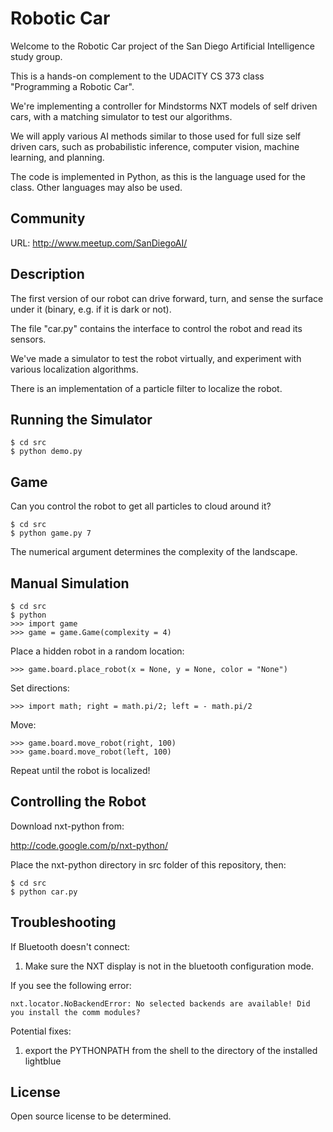 # Robotic Car

Welcome to the Robotic Car project of the San Diego Artificial Intelligence study group.

This is a hands-on complement to the UDACITY CS 373 class "Programming a Robotic Car".

We're implementing a controller for Mindstorms NXT models of self driven cars, with a matching simulator to test our algorithms.

We will apply various AI methods similar to those used for full size self driven cars, such as probabilistic inference, computer vision, machine learning, and planning.

The code is implemented in Python, as this is the language used for the class. Other languages may also be used.

## Community

URL: http://www.meetup.com/SanDiegoAI/

## Description

The first version of our robot can drive forward, turn, and sense the surface under it (binary, e.g. if it is dark or not).

The file "car.py" contains the interface to control the robot and read its sensors.

We've made a simulator to test the robot virtually, and experiment with various localization algorithms.

There is an implementation of a particle filter to localize the robot.

## Running the Simulator

    $ cd src
    $ python demo.py

## Game

Can you control the robot to get all particles to cloud around it?

    $ cd src
    $ python game.py 7

The numerical argument determines the complexity of the landscape.

## Manual Simulation

    $ cd src
    $ python
    >>> import game
    >>> game = game.Game(complexity = 4)

Place a hidden robot in a random location:

    >>> game.board.place_robot(x = None, y = None, color = "None")

Set directions:

    >>> import math; right = math.pi/2; left = - math.pi/2

Move:

    >>> game.board.move_robot(right, 100)
    >>> game.board.move_robot(left, 100)

Repeat until the robot is localized!


## Controlling the Robot

Download nxt-python from:

http://code.google.com/p/nxt-python/

Place the nxt-python directory in src folder of this repository, then:

    $ cd src
    $ python car.py

## Troubleshooting

If Bluetooth doesn't connect:

1. Make sure the NXT display is not in the bluetooth configuration mode.

If you see the following error:

    nxt.locator.NoBackendError: No selected backends are available! Did you install the comm modules?

Potential fixes:

1. export the PYTHONPATH from the shell to the directory of the installed lightblue

## License

Open source license to be determined.